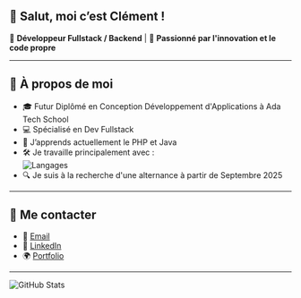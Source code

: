 ## 👋 Salut, moi c’est Clément !

💼 **Développeur Fullstack / Backend** | 🚀 **Passionné par l'innovation et le code propre**

---

## 🧠 À propos de moi

- 🎓 Futur Diplômé en Conception Développement d'Applications à Ada Tech School  
- 💻 Spécialisé en Dev Fullstack  
- 🌱 J’apprends actuellement le PHP et Java  
- 🛠️ Je travaille principalement avec :  
  ![Langages](https://skillicons.dev/icons?i=git,html,css,js,ts,react,php,java,mysql,postgresql)
- 🔍 Je suis à la recherche d'une alternance à partir de Septembre 2025

---

## 🤝 Me contacter

- 📧 [Email](mailto:hazera.c@gmail.com)
- 💼 [LinkedIn](https://www.linkedin.com/in/clement-hazera-fullstackdev/)  
- 🌍 [Portfolio](https://hazbraaaa.github.io/site_portfolio/)

---

![GitHub Stats](https://github-readme-stats.vercel.app/api?username=hazbraaaa&show_icons=true&theme=tokyonight)



